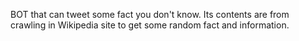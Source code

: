 BOT that can tweet some fact you don't know. Its contents are from crawling in Wikipedia site to get some random fact and information.
